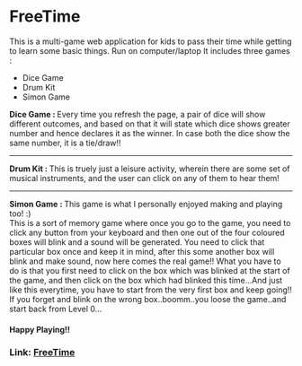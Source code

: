 # FreeTime
This is a multi-game web application for kids to pass their time while getting to learn some basic things.
Run on computer/laptop
It includes three games :
<ul>
  <li>Dice Game</li>
  <li>Drum Kit</li>
  <li>Simon Game</li>
 </ul>
 <strong>Dice Game : </strong>Every time you refresh the page, a pair of dice will show different outcomes, and based on that it will state which dice shows greater number and hence declares it as the winner. In case both the dice show the same number, it is a tie/draw!!
 <hr>
 <strong>Drum Kit : </strong>This is truely just a leisure activity, wherein there are some set of musical instruments, and the user can click on any of them to hear them!
 <hr>
 <strong>Simon Game : </strong>This game is what I personally enjoyed making and playing too! :) <br> This is a sort of memory game where once you go to the game, you need to click any button from your keyboard and then one out of the four coloured boxes will blink and a sound will be generated. You need to click that particular box once and keep it in mind, after this some another box will blink and make sound, now here comes the real game!! What you have to do is that you first need to click on the box which was blinked at the start of the game, and then click on the box which had blinked this time...And just like this everytime, you have to start from the very first box and keep going!! If you forget and blink on the wrong box..boomm..you loose the game..and start back from Level 0...
 <h4>Happy Playing!!</h4>
<h3>Link: <a href="https://shambhawibhure.github.io/FreeTime/FreeTime/">FreeTime</a>
